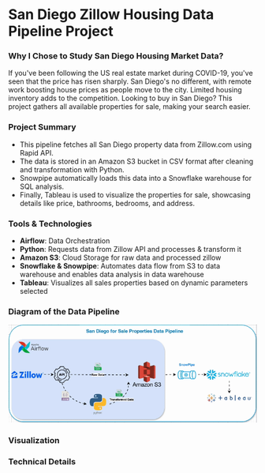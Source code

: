 # San Diego Zillow Housing Data Pipeline Project


### Why I Chose to Study San Diego Housing Market Data?

If you've been following the US real estate market during COVID-19, you've seen that the price has risen sharply. San Diego's no different, with remote work boosting house prices as people move to the city. Limited housing inventory adds to the competition. Looking to buy in San Diego? This project gathers all available properties for sale, making your search easier.

### Project Summary

* This pipeline fetches all San Diego property data from Zillow.com using Rapid API.
* The data is stored in an Amazon S3 bucket in CSV format after cleaning and transformation with Python. 
* Snowpipe automatically loads this data into a Snowflake warehouse for SQL analysis.
* Finally, Tableau is used to visualize the properties for sale, showcasing details like price, bathrooms, bedrooms, and address.

### Tools & Technologies

* __Airflow__: Data Orchestration
* __Python__: Requests data from Zillow API and processes & transform it
* __Amazon S3__: Cloud Storage for raw data and processed zillow 
* __Snowflake & Snowpipe__: Automates data flow from S3 to data warehouse and enables data analysis in data warehouse
* __Tableau__: Visualizes all sales properties based on dynamic parameters selected


### Diagram of the Data Pipeline
![Pipeline Diagram](https://github.com/shumeng-ops/San-Diego-Zillow-API-Data-Pipeline/blob/main/visualization/data%20pipeline.gif)

### Visualization


### Technical Details

